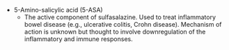 - 5-Amino-salicylic acid (5-ASA)
	- The active component of sulfasalazine. Used to treat inflammatory bowel disease (e.g., ulcerative colitis, Crohn disease). Mechanism of action is unknown but thought to involve downregulation of the inflammatory and immune responses.